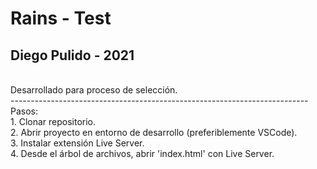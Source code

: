 # Rains - Test
## Diego Pulido - 2021
<br>
Desarrollado para proceso de selección.<br>
--------------------------------------------------------------------------<br>
Pasos:<br>
1. Clonar repositorio.<br>
2. Abrir proyecto en entorno de desarrollo (preferiblemente VSCode).<br>
3. Instalar extensión Live Server.<br>
4. Desde el árbol de archivos, abrir 'index.html' con Live Server.<br>